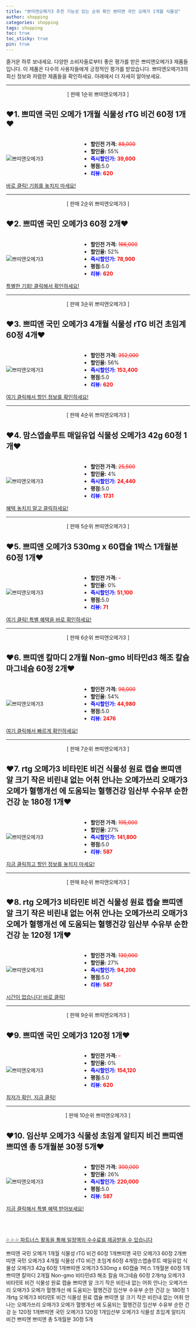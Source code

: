 ```yaml
---
title: "쁘띠앤오메가3 추천 기능성 있는 순위 확인 쁘띠앤 국민 오메가 1개월 식물성"
author: shopping
categories: shopping
tags: shopping
toc: true
toc_sticky: true
pin: true
---
```

즐거운 하루 보내세요. 다양한 소비자들로부터 좋은 평가를 받은 쁘띠앤오메가3 제품들입니다. 이 제품은 다수의 사용자들에게 긍정적인 평가를 받았습니다. 쁘띠앤오메가3의 최신 정보와 저렴한 제품들을 확인하세요. 아래에서 더 자세히 알아보세요.

---
<p class="toplist" style="margin: 0 auto; display: block; width: fit-content;">[ 판매 1순위 쁘띠앤오메가3 ]</p>

<h2><strong>❤️1. 쁘띠앤 국민 오메가 1개월 식물성 rTG 비건 60정 1개❤️</strong></h2>

<div style="display: flex; align-items: center;">
    <div style="flex: 0.4;">
        <img src="https://thumbnail8.coupangcdn.com/thumbnails/remote/230x230ex/image/vendor_inventory/ca8c/17dd40a3cee0e4cd97c1680d540150cc821675d4ecaac8782252811c05cb.jpg" alt="쁘띠앤오메가3" style="max-width: 100%;">
    </div>
    <div style="flex: 0.6; margin-left: 10px;">
        <ul>
            <li><strong>할인전 가격:</strong> <del style="color: red;">88,000</del></li>
            <li><strong>할인율:</strong> 55%</li>
            <li><span style='color:blue'><strong>즉시할인가:</strong></span> <span style='color:red'><strong>39,600</strong></span></li>
            <li><strong>평점:</strong>5.0</li>
            <li><span style='color:blue'><strong>리뷰:</strong></span> <span style='color:red'><strong>620</strong></span></li>
        </ul>
    </div>
</div>
<div class="center">
    <a href="https://selin100587001.github.io?lptag=AF9450613&subid=githubio&pageKey=7198422892&traceid=V0-153&itemId=18932691268&vendorItemId=80909707525" class="myButton">
        바로 클릭! 기회를 놓치지 마세요!
    </a>
</div>


---
<p class="toplist" style="margin: 0 auto; display: block; width: fit-content;">[ 판매 2순위 쁘띠앤오메가3 ]</p>

<h2><strong>❤️2. 쁘띠앤 국민 오메가3 60정 2개❤️</strong></h2>

<div style="display: flex; align-items: center;">
    <div style="flex: 0.4;">
        <img src="https://thumbnail8.coupangcdn.com/thumbnails/remote/230x230ex/image/vendor_inventory/d035/8bdf18a69e4593d03819c57fc7b705939a42d5603dfba15b89107a858521.jpg" alt="쁘띠앤오메가3" style="max-width: 100%;">
    </div>
    <div style="flex: 0.6; margin-left: 10px;">
        <ul>
            <li><strong>할인전 가격:</strong> <del style="color: red;">166,000</del></li>
            <li><strong>할인율:</strong> 52%</li>
            <li><span style='color:blue'><strong>즉시할인가:</strong></span> <span style='color:red'><strong>78,900</strong></span></li>
            <li><strong>평점:</strong>5.0</li>
            <li><span style='color:blue'><strong>리뷰:</strong></span> <span style='color:red'><strong>620</strong></span></li>
        </ul>
    </div>
</div>
<div class="center">
    <a href="https://selin100587001.github.io?lptag=AF9450613&subid=githubio&pageKey=7198422892&traceid=V0-153&itemId=18189950092&vendorItemId=75662812047" class="myButton">
        특별한 기회! 클릭해서 확인하세요!
    </a>
</div>


---
<p class="toplist" style="margin: 0 auto; display: block; width: fit-content;">[ 판매 3순위 쁘띠앤오메가3 ]</p>

<h2><strong>❤️3. 쁘띠앤 국민 오메가3 4개월 식물성 rTG 비건 초임계 60정 4개❤️</strong></h2>

<div style="display: flex; align-items: center;">
    <div style="flex: 0.4;">
        <img src="https://thumbnail7.coupangcdn.com/thumbnails/remote/230x230ex/image/vendor_inventory/7dbb/47128bbc78bb3a45e459fe0cf9f873fc885a171395eac5e54969e4f59006.png" alt="쁘띠앤오메가3" style="max-width: 100%;">
    </div>
    <div style="flex: 0.6; margin-left: 10px;">
        <ul>
            <li><strong>할인전 가격:</strong> <del style="color: red;">352,000</del></li>
            <li><strong>할인율:</strong> 56%</li>
            <li><span style='color:blue'><strong>즉시할인가:</strong></span> <span style='color:red'><strong>153,400</strong></span></li>
            <li><strong>평점:</strong>5.0</li>
            <li><span style='color:blue'><strong>리뷰:</strong></span> <span style='color:red'><strong>620</strong></span></li>
        </ul>
    </div>
</div>
<div class="center">
    <a href="https://selin100587001.github.io?lptag=AF9450613&subid=githubio&pageKey=7198422892&traceid=V0-153&itemId=18623686913&vendorItemId=86705014503" class="myButton">
        여기 클릭해서 할인 정보를 확인하세요!
    </a>
</div>


---
<p class="toplist" style="margin: 0 auto; display: block; width: fit-content;">[ 판매 4순위 쁘띠앤오메가3 ]</p>

<h2><strong>❤️4. 맘스앱솔루트 매일유업 식물성 오메가3 42g 60정 1개❤️</strong></h2>

<div style="display: flex; align-items: center;">
    <div style="flex: 0.4;">
        <img src="https://thumbnail7.coupangcdn.com/thumbnails/remote/230x230ex/image/retail/images/2020/10/26/15/4/be967297-1523-43ee-8a5a-558267f486e6.jpg" alt="쁘띠앤오메가3" style="max-width: 100%;">
    </div>
    <div style="flex: 0.6; margin-left: 10px;">
        <ul>
            <li><strong>할인전 가격:</strong> <del style="color: red;">25,500</del></li>
            <li><strong>할인율:</strong> 4%</li>
            <li><span style='color:blue'><strong>즉시할인가:</strong></span> <span style='color:red'><strong>24,440</strong></span></li>
            <li><strong>평점:</strong>5.0</li>
            <li><span style='color:blue'><strong>리뷰:</strong></span> <span style='color:red'><strong>1731</strong></span></li>
        </ul>
    </div>
</div>
<div class="center">
    <a href="https://selin100587001.github.io?lptag=AF9450613&subid=githubio&pageKey=2299322669&traceid=V0-153&itemId=3961054492&vendorItemId=71945455871" class="myButton">
        혜택 놓치지 말고 클릭하세요!
    </a>
</div>


---
<p class="toplist" style="margin: 0 auto; display: block; width: fit-content;">[ 판매 5순위 쁘띠앤오메가3 ]</p>

<h2><strong>❤️5. 쁘띠앤 오메가3 530mg x 60캡슐 1박스 1개월분 60정 1개❤️</strong></h2>

<div style="display: flex; align-items: center;">
    <div style="flex: 0.4;">
        <img src="https://thumbnail8.coupangcdn.com/thumbnails/remote/230x230ex/image/vendor_inventory/a3e4/2e146f97d172883d725fbba7cb2642c4144bacec2fa0ab78df399a0d56e4.jpg" alt="쁘띠앤오메가3" style="max-width: 100%;">
    </div>
    <div style="flex: 0.6; margin-left: 10px;">
        <ul>
            <li><strong>할인전 가격:</strong> <del style="color: red;">-</del></li>
            <li><strong>할인율:</strong> 0%</li>
            <li><span style='color:blue'><strong>즉시할인가:</strong></span> <span style='color:red'><strong>51,100</strong></span></li>
            <li><strong>평점:</strong>5.0</li>
            <li><span style='color:blue'><strong>리뷰:</strong></span> <span style='color:red'><strong>71</strong></span></li>
        </ul>
    </div>
</div>
<div class="center">
    <a href="https://selin100587001.github.io?lptag=AF9450613&subid=githubio&pageKey=8203841427&traceid=V0-153&itemId=18995839276&vendorItemId=86267483843" class="myButton">
        여기 클릭! 특별 혜택을 바로 확인하세요!
    </a>
</div>


---
<p class="toplist" style="margin: 0 auto; display: block; width: fit-content;">[ 판매 6순위 쁘띠앤오메가3 ]</p>

<h2><strong>❤️6. 쁘띠앤 칼마디 2개월 Non-gmo 비타민d3 해조 칼슘 마그네슘 60정 2개❤️</strong></h2>

<div style="display: flex; align-items: center;">
    <div style="flex: 0.4;">
        <img src="https://thumbnail10.coupangcdn.com/thumbnails/remote/230x230ex/image/vendor_inventory/0384/ad4e979b0bd0acb89db0f0f94febbde81ce6ffbf33ee07e288c3ded7067a.jpg" alt="쁘띠앤오메가3" style="max-width: 100%;">
    </div>
    <div style="flex: 0.6; margin-left: 10px;">
        <ul>
            <li><strong>할인전 가격:</strong> <del style="color: red;">98,000</del></li>
            <li><strong>할인율:</strong> 54%</li>
            <li><span style='color:blue'><strong>즉시할인가:</strong></span> <span style='color:red'><strong>44,980</strong></span></li>
            <li><strong>평점:</strong>5.0</li>
            <li><span style='color:blue'><strong>리뷰:</strong></span> <span style='color:red'><strong>2476</strong></span></li>
        </ul>
    </div>
</div>
<div class="center">
    <a href="https://selin100587001.github.io?lptag=AF9450613&subid=githubio&pageKey=1187291604&traceid=V0-153&itemId=21677786665&vendorItemId=75659773188" class="myButton">
        여기 클릭해서 빠르게 확인하세요!
    </a>
</div>


---
<p class="toplist" style="margin: 0 auto; display: block; width: fit-content;">[ 판매 7순위 쁘띠앤오메가3 ]</p>

<h2><strong>❤️7. rtg 오메가3 비타민E 비건 식물성 원료 캡슐 쁘띠앤 알 크기 작은 비린내 없는 어취 안나는 오메가쓰리 오매가3 오메가 혈행개선 에 도움되는 혈행건강 임산부 수유부 순한 건강 눈 180정 1개❤️</strong></h2>

<div style="display: flex; align-items: center;">
    <div style="flex: 0.4;">
        <img src="https://thumbnail7.coupangcdn.com/thumbnails/remote/230x230ex/image/vendor_inventory/6725/9efbbe477c1eb66eba7369d52bb72ee48ad2863361eccd0b7c27e122c2b8.png" alt="쁘띠앤오메가3" style="max-width: 100%;">
    </div>
    <div style="flex: 0.6; margin-left: 10px;">
        <ul>
            <li><strong>할인전 가격:</strong> <del style="color: red;">195,000</del></li>
            <li><strong>할인율:</strong> 27%</li>
            <li><span style='color:blue'><strong>즉시할인가:</strong></span> <span style='color:red'><strong>141,800</strong></span></li>
            <li><strong>평점:</strong>5.0</li>
            <li><span style='color:blue'><strong>리뷰:</strong></span> <span style='color:red'><strong>587</strong></span></li>
        </ul>
    </div>
</div>
<div class="center">
    <a href="https://selin100587001.github.io?lptag=AF9450613&subid=githubio&pageKey=7367335162&traceid=V0-153&itemId=15644310443&vendorItemId=82744627712" class="myButton">
        지금 클릭하고 할인 정보를 놓치지 마세요!
    </a>
</div>


---
<p class="toplist" style="margin: 0 auto; display: block; width: fit-content;">[ 판매 8순위 쁘띠앤오메가3 ]</p>

<h2><strong>❤️8. rtg 오메가3 비타민E 비건 식물성 원료 캡슐 쁘띠앤 알 크기 작은 비린내 없는 어취 안나는 오메가쓰리 오매가3 오메가 혈행개선 에 도움되는 혈행건강 임산부 수유부 순한 건강 눈 120정 1개❤️</strong></h2>

<div style="display: flex; align-items: center;">
    <div style="flex: 0.4;">
        <img src="https://thumbnail7.coupangcdn.com/thumbnails/remote/230x230ex/image/vendor_inventory/9cbd/e88acb30c567cb5bd9dd85a288f4d152d9105ef830867bcd4247d773ec89.png" alt="쁘띠앤오메가3" style="max-width: 100%;">
    </div>
    <div style="flex: 0.6; margin-left: 10px;">
        <ul>
            <li><strong>할인전 가격:</strong> <del style="color: red;">130,000</del></li>
            <li><strong>할인율:</strong> 27%</li>
            <li><span style='color:blue'><strong>즉시할인가:</strong></span> <span style='color:red'><strong>94,200</strong></span></li>
            <li><strong>평점:</strong>5.0</li>
            <li><span style='color:blue'><strong>리뷰:</strong></span> <span style='color:red'><strong>587</strong></span></li>
        </ul>
    </div>
</div>
<div class="center">
    <a href="https://selin100587001.github.io?lptag=AF9450613&subid=githubio&pageKey=7367335162&traceid=V0-153&itemId=15644310445&vendorItemId=82744627725" class="myButton">
        시간이 없습니다! 바로 클릭!
    </a>
</div>


---
<p class="toplist" style="margin: 0 auto; display: block; width: fit-content;">[ 판매 9순위 쁘띠앤오메가3 ]</p>

<h2><strong>❤️9. 쁘띠앤 국민 오메가3 120정 1개❤️</strong></h2>

<div style="display: flex; align-items: center;">
    <div style="flex: 0.4;">
        <img src="https://thumbnail6.coupangcdn.com/thumbnails/remote/230x230ex/image/vendor_inventory/0189/50624e8e05cfa241da7a13b573b605560e680dbd93ca8a582486403897f8.png" alt="쁘띠앤오메가3" style="max-width: 100%;">
    </div>
    <div style="flex: 0.6; margin-left: 10px;">
        <ul>
            <li><strong>할인전 가격:</strong> <del style="color: red;">-</del></li>
            <li><strong>할인율:</strong> 0%</li>
            <li><span style='color:blue'><strong>즉시할인가:</strong></span> <span style='color:red'><strong>154,120</strong></span></li>
            <li><strong>평점:</strong>5.0</li>
            <li><span style='color:blue'><strong>리뷰:</strong></span> <span style='color:red'><strong>620</strong></span></li>
        </ul>
    </div>
</div>
<div class="center">
    <a href="https://selin100587001.github.io?lptag=AF9450613&subid=githubio&pageKey=7198422892&traceid=V0-153&itemId=23694032462&vendorItemId=90719157806" class="myButton">
        최저가 확인, 지금 클릭!
    </a>
</div>


---
<p class="toplist" style="margin: 0 auto; display: block; width: fit-content;">[ 판매 10순위 쁘띠앤오메가3 ]</p>

<h2><strong>❤️10. 임산부 오메가3 식물성 초임계 알티지 비건 쁘띠앤 쁘띠엔 총 5개월분 30정 5개❤️</strong></h2>

<div style="display: flex; align-items: center;">
    <div style="flex: 0.4;">
        <img src="https://thumbnail10.coupangcdn.com/thumbnails/remote/230x230ex/image/vendor_inventory/76ec/f9748f943eee613a49ee9af63d1053f23fc95933e704040502021527cac2.jpeg" alt="쁘띠앤오메가3" style="max-width: 100%;">
    </div>
    <div style="flex: 0.6; margin-left: 10px;">
        <ul>
            <li><strong>할인전 가격:</strong> <del style="color: red;">300,000</del></li>
            <li><strong>할인율:</strong> 26%</li>
            <li><span style='color:blue'><strong>즉시할인가:</strong></span> <span style='color:red'><strong>220,000</strong></span></li>
            <li><strong>평점:</strong>5.0</li>
            <li><span style='color:blue'><strong>리뷰:</strong></span> <span style='color:red'><strong>587</strong></span></li>
        </ul>
    </div>
</div>
<div class="center">
    <a href="https://selin100587001.github.io?lptag=AF9450613&subid=githubio&pageKey=7367335162&traceid=V0-153&itemId=19590623922&vendorItemId=86774043277" class="myButton">
        지금 클릭해서 특별 혜택 받아보세요!
    </a>
</div>

<br><br><br>[💦 💦 💦 파트너스 활동을 통해 일정액의 수수료를 제공받을 수 있습니다](https://link.coupang.com/a/bcpT2c)<br><br>쁘띠앤 국민 오메가 1개월 식물성 rTG 비건 60정 1개쁘띠앤 국민 오메가3 60정 2개쁘띠앤 국민 오메가3 4개월 식물성 rTG 비건 초임계 60정 4개맘스앱솔루트 매일유업 식물성 오메가3 42g 60정 1개쁘띠앤 오메가3 530mg x 60캡슐 1박스 1개월분 60정 1개쁘띠앤 칼마디 2개월 Non-gmo 비타민d3 해조 칼슘 마그네슘 60정 2개rtg 오메가3 비타민E 비건 식물성 원료 캡슐 쁘띠앤 알 크기 작은 비린내 없는 어취 안나는 오메가쓰리 오매가3 오메가 혈행개선 에 도움되는 혈행건강 임산부 수유부 순한 건강 눈 180정 1개rtg 오메가3 비타민E 비건 식물성 원료 캡슐 쁘띠앤 알 크기 작은 비린내 없는 어취 안나는 오메가쓰리 오매가3 오메가 혈행개선 에 도움되는 혈행건강 임산부 수유부 순한 건강 눈 120정 1개쁘띠앤 국민 오메가3 120정 1개임산부 오메가3 식물성 초임계 알티지 비건 쁘띠앤 쁘띠엔 총 5개월분 30정 5개
